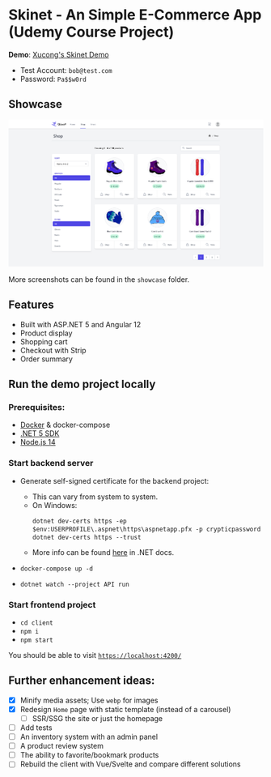 # Skinet - An Simple E-Commerce App (Udemy Course Project)

**Demo**: [Xucong's Skinet Demo](https://xzhan-skinet-demo.shop)

- Test Account: `bob@test.com`
- Password: `Pa$$w0rd`

## Showcase

![Shop Page](./showcase/shop.png)

More screenshots can be found in the `showcase` folder.

## Features

- Built with ASP.NET 5 and Angular 12
- Product display
- Shopping cart
- Checkout with Strip
- Order summary

## Run the demo project locally

### Prerequisites:

- [Docker](https://www.docker.com/) & docker-compose
- [.NET 5 SDK](https://dotnet.microsoft.com/download)
- [Node.js 14](https://nodejs.org/en/)

### Start backend server

- Generate self-signed certificate for the backend project:

  - This can vary from system to system.
  - On Windows:
    ```
    dotnet dev-certs https -ep $env:USERPROFILE\.aspnet\https\aspnetapp.pfx -p crypticpassword
    dotnet dev-certs https --trust
    ```
  - More info can be found [here](https://docs.microsoft.com/en-us/dotnet/core/additional-tools/self-signed-certificates-guide#create-a-self-signed-certificate) in .NET docs.

- `docker-compose up -d`
- `dotnet watch --project API run`

### Start frontend project

- `cd client`
- `npm i`
- `npm start`

You should be able to visit [`https://localhost:4200/`](https://localhost:4200)

## Further enhancement ideas:

- [x] Minify media assets; Use `webp` for images
- [x] Redesign `Home` page with static template (instead of a carousel)
  - [ ] SSR/SSG the site or just the homepage
- [ ] Add tests
- [ ] An inventory system with an admin panel
- [ ] A product review system
- [ ] The ability to favorite/bookmark products
- [ ] Rebuild the client with Vue/Svelte and compare different solutions
